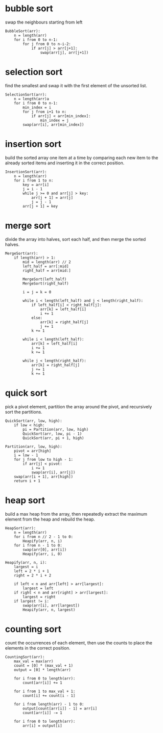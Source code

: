 # bubble sort
swap the neighbours starting from left 

```
BubbleSort(arr):
    n = length(arr)
    for i from 0 to n-1:
        for j from 0 to n-i-2:
            if arr[j] > arr[j+1]:
                swap(arr[j], arr[j+1])
```

# selection sort
find the smallest and swap it with the first element of the unsorted list.

```
SelectionSort(arr):
    n = length(arr)a
    for i from 0 to n-1:
        min_index = i
        for j from i+1 to n:
            if arr[j] < arr[min_index]:
                min_index = j
        swap(arr[i], arr[min_index])
```

# insertion sort
build the sorted array one item at a time by comparing each new item to the already sorted items and inserting it in the correct position.

```
InsertionSort(arr):
    n = length(arr)
    for i from 1 to n:
        key = arr[i]
        j = i - 1
        while j >= 0 and arr[j] > key:
            arr[j + 1] = arr[j]
            j = j - 1
        arr[j + 1] = key
```

# merge sort
divide the array into halves, sort each half, and then merge the sorted halves.

```
MergeSort(arr):
    if length(arr) > 1:
        mid = length(arr) // 2
        left_half = arr[:mid]
        right_half = arr[mid:]

        MergeSort(left_half)
        MergeSort(right_half)

        i = j = k = 0

        while i < length(left_half) and j < length(right_half):
            if left_half[i] < right_half[j]:
                arr[k] = left_half[i]
                i += 1
            else:
                arr[k] = right_half[j]
                j += 1
            k += 1

        while i < length(left_half):
            arr[k] = left_half[i]
            i += 1
            k += 1

        while j < length(right_half):
            arr[k] = right_half[j]
            j += 1
            k += 1
```

# quick sort
pick a pivot element, partition the array around the pivot, and recursively sort the partitions.

```
QuickSort(arr, low, high):
    if low < high:
        pi = Partition(arr, low, high)
        QuickSort(arr, low, pi - 1)
        QuickSort(arr, pi + 1, high)

Partition(arr, low, high):
    pivot = arr[high]
    i = low - 1
    for j from low to high - 1:
        if arr[j] < pivot:
            i += 1
            swap(arr[i], arr[j])
    swap(arr[i + 1], arr[high])
    return i + 1
```

# heap sort
build a max heap from the array, then repeatedly extract the maximum element from the heap and rebuild the heap.

```
HeapSort(arr):
    n = length(arr)
    for i from n // 2 - 1 to 0:
        Heapify(arr, n, i)
    for i from n - 1 to 0:
        swap(arr[0], arr[i])
        Heapify(arr, i, 0)

Heapify(arr, n, i):
    largest = i
    left = 2 * i + 1
    right = 2 * i + 2

    if left < n and arr[left] > arr[largest]:
        largest = left
    if right < n and arr[right] > arr[largest]:
        largest = right
    if largest != i:
        swap(arr[i], arr[largest])
        Heapify(arr, n, largest)
```

# counting sort
count the occurrences of each element, then use the counts to place the elements in the correct position.

```
CountingSort(arr):
    max_val = max(arr)
    count = [0] * (max_val + 1)
    output = [0] * length(arr)

    for i from 0 to length(arr):
        count[arr[i]] += 1

    for i from 1 to max_val + 1:
        count[i] += count[i - 1]

    for i from length(arr) - 1 to 0:
        output[count[arr[i]] - 1] = arr[i]
        count[arr[i]] -= 1

    for i from 0 to length(arr):
        arr[i] = output[i]
```